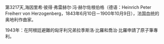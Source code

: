 第3217天,海因里希·彼得·弗雷赫尔·冯·赫尔佐根伯格（德语：Heinrich Peter Freiherr von Herzogenberg，1843年6月10日－1900年10月9日），法国血统的奥地利作曲家。

1943年：在阿根廷避難的匈牙利兄弟拉季斯洛·比羅和喬治·比羅申請了原子筆專利。